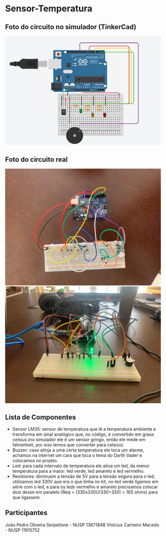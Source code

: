 # Sensor-Temperatura
## Foto do circuito no simulador (TinkerCad)
![alt text](https://github.com/joaoserpellone/Sensor-Temperatura/blob/main/circuitoArduino.png)

## Foto do circuito real
![alt text](https://github.com/joaoserpellone/Sensor-Temperatura/blob/main/cirucitoReal.jpg)
![alt text](https://github.com/joaoserpellone/Sensor-Temperatura/blob/main/circuitoReal2.jpg)

## Lista de Componentes
  * Sensor LM35: sensor de temperatura que lê a temperatura ambiente e transforma em sinal analógico que, no código, é convertido em graus celsius (no simulador ele é um sensor gringo, então ele mede em fahrenheit, por isso temos que converter para celsius).
  * Buzzer: caso atinja a uma certa temperatura ele toca um alarme, achamos na internet um cara que toca o tema do Darth Vader e colocamos no projeto.
  * Led: para cada intervalo de temperatura ele ativa um led, da menor temperatura para a maior: led verde, led amarelo e led vermelho.
  * Resistores: diminuem a tensão de 5V para a tensão segura para o led, utilizamos led 330V que era o que tinha no kit, no led verde ligamos em série com o led, e para os leds vermelho e amarelo precisamos colocar dois desse em paralelo (Req = (330x330)/(330+330) = 165 ohms) para que ligassem.

## Participantes
 João Pedro Oliveira Serpellone - NUSP 13671848
 Vinícius Carneiro Macedo - NUSP 11915752

